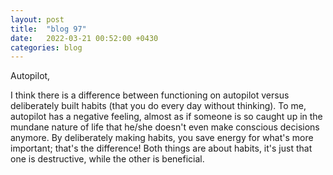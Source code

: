 ```yaml
---
layout: post
title:  "blog 97"
date:   2022-03-21 00:52:00 +0430
categories: blog
---
```


Autopilot,

I think there is a difference between functioning on autopilot versus deliberately built habits (that you do every day without thinking).
To me, autopilot has a negative feeling, almost as if someone is so caught up in the mundane nature of life that he/she doesn't even make conscious decisions anymore.
By deliberately making habits, you save energy for what's more important; that's the difference! Both things are about habits, it's just that one is destructive, while the other is beneficial.
